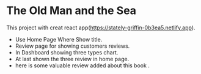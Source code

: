 # The Old Man and the Sea

This project with creat react app(https://stately-griffin-0b3ea5.netlify.app).

* Use Home Page Where Show title.
* Review page for showing customers reviews.
* In Dashboard showing three types chart.
* At last shown the three review in home page.
* here is some valuable review added about this book .